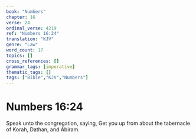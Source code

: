 ```yaml
---
book: "Numbers"
chapter: 16
verse: 24
ordinal_verse: 4219
ref: "Numbers 16:24"
translation: "KJV"
genre: "Law"
word_count: 17
topics: []
cross_references: []
grammar_tags: [imperative]
thematic_tags: []
tags: ["Bible","KJV","Numbers"]
---
```


# Numbers 16:24

Speak unto the congregation, saying, Get you up from about the tabernacle of Korah, Dathan, and Abiram.
